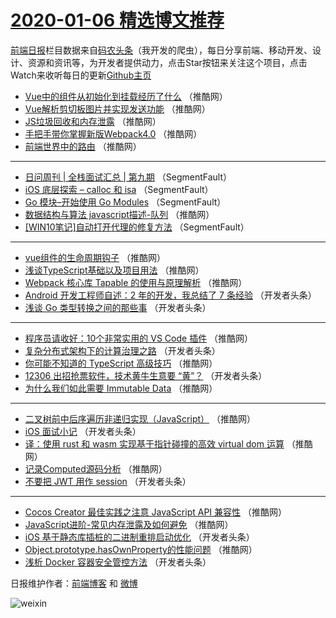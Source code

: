 # [2020-01-06 精选博文推荐](https://toutiao.qdkfweb.cn/date/2020/01/06)

[前端日报](https://qdkfweb.cn/c/news)栏目数据来自[码农头条](https://toutiao.qdkfweb.cn/)（我开发的爬虫），每日分享前端、移动开发、设计、资源和资讯等，为开发者提供动力，点击Star按钮来关注这个项目，点击Watch来收听每日的更新[Github主页](https://github.com/kujian/frontendDaily)
* [Vue中的组件从初始化到挂载经历了什么](https://toutiao.qdkfweb.cn/135183.html) （推酷网）
* [Vue解析剪切板图片并实现发送功能](https://toutiao.qdkfweb.cn/135184.html) （推酷网）
* [JS垃圾回收和内存泄露](https://toutiao.qdkfweb.cn/135185.html) （推酷网）
* [手把手带你掌握新版Webpack4.0](https://toutiao.qdkfweb.cn/135152.html) （推酷网）
* [前端世界中的路由](https://toutiao.qdkfweb.cn/135182.html) （推酷网）

***
* [日问周刊 | 全栈面试汇总 | 第九期](https://toutiao.qdkfweb.cn/135132.html) （SegmentFault）
* [iOS 底层探索 &#8211; calloc 和 isa](https://toutiao.qdkfweb.cn/135133.html) （SegmentFault）
* [Go 模块&#8211;开始使用 Go Modules](https://toutiao.qdkfweb.cn/135134.html) （SegmentFault）
* [数据结构与算法 javascript描述-队列](https://toutiao.qdkfweb.cn/135170.html) （推酷网）
* [[WIN10笔记]自动打开代理的修复方法](https://toutiao.qdkfweb.cn/135135.html) （SegmentFault）

***
* [vue组件的生命周期钩子](https://toutiao.qdkfweb.cn/135172.html) （推酷网）
* [浅谈TypeScript基础以及项目用法](https://toutiao.qdkfweb.cn/135174.html) （推酷网）
* [Webpack 核心库 Tapable 的使用与原理解析](https://toutiao.qdkfweb.cn/135176.html) （推酷网）
* [Android 开发工程师自述：​2 年的开发，我总结了 7 条经验](https://toutiao.qdkfweb.cn/135148.html) （开发者头条）
* [浅谈 Go 类型转换之间的那些事](https://toutiao.qdkfweb.cn/135140.html) （开发者头条）

***
* [程序员请收好：10个非常实用的 VS Code 插件](https://toutiao.qdkfweb.cn/135180.html) （推酷网）
* [复杂分布式架构下的计算治理之路](https://toutiao.qdkfweb.cn/135151.html) （开发者头条）
* [你可能不知道的 TypeScript 高级技巧](https://toutiao.qdkfweb.cn/135162.html) （推酷网）
* [12306 出招抢票软件，技术黄牛生意要 “黄”？](https://toutiao.qdkfweb.cn/135141.html) （开发者头条）
* [为什么我们如此需要 Immutable Data](https://toutiao.qdkfweb.cn/135181.html) （推酷网）

***
* [二叉树前中后序遍历非递归实现（JavaScript）](https://toutiao.qdkfweb.cn/135163.html) （推酷网）
* [iOS 面试小记](https://toutiao.qdkfweb.cn/135142.html) （开发者头条）
* [译：使用 rust 和 wasm 实现基于指针碰撞的高效 virtual dom 运算](https://toutiao.qdkfweb.cn/135153.html) （推酷网）
* [记录Computed源码分析](https://toutiao.qdkfweb.cn/135166.html) （推酷网）
* [不要把 JWT 用作 session](https://toutiao.qdkfweb.cn/135143.html) （开发者头条）

***
* [Cocos Creator 最佳实践之注意 JavaScript API 兼容性](https://toutiao.qdkfweb.cn/135154.html) （推酷网）
* [JavaScript进阶-常见内存泄露及如何避免](https://toutiao.qdkfweb.cn/135168.html) （推酷网）
* [iOS 基于静态库插桩的⼆进制重排启动优化](https://toutiao.qdkfweb.cn/135144.html) （开发者头条）
* [Object.prototype.hasOwnProperty的性能问题](https://toutiao.qdkfweb.cn/135155.html) （推酷网）
* [浅析 Docker 容器安全管控方法](https://toutiao.qdkfweb.cn/135145.html) （开发者头条）

日报维护作者：[前端博客](https://qdkfweb.cn/) 和 [微博](https://qdkfweb.cn/go/weibo)

![weixin](https://user-images.githubusercontent.com/3055447/38468989-651132ac-3b80-11e8-8e6b-15122322a9d7.png)